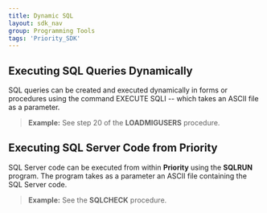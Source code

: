 ```yaml
---
title: Dynamic SQL
layout: sdk_nav
group: Programming Tools
tags: 'Priority_SDK'
---
```


## Executing SQL Queries Dynamically 

SQL queries can be created and executed dynamically in forms or
procedures using the command EXECUTE SQLI -- which takes an ASCII file
as a parameter.

> **Example:** See step 20 of the **LOADMIGUSERS** procedure.

## Executing SQL Server Code from Priority 

SQL Server code can be executed from within **Priority** using
the **SQLRUN** program. The program takes as a parameter an ASCII file
containing the SQL Server code.

> **Example:** See the **SQLCHECK** procedure.


